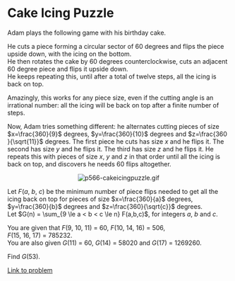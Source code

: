 # Cake Icing Puzzle

<p>Adam plays the following game with his birthday cake.</p>

<p>He cuts a piece forming a circular sector of 60 degrees and flips the piece upside down, with the icing on the bottom.<br />
He then rotates the cake by 60 degrees counterclockwise, cuts an adjacent 60 degree piece and flips it upside down.<br />
He keeps repeating this, until after a total of twelve steps, all the icing is back on top.</p>

<p>Amazingly, this works for any piece size, even if the cutting angle is an irrational number: all the icing will be back on top after a finite number of steps.</p>

<p>Now, Adam tries something different: he alternates cutting pieces of size $x=\frac{360}{9}$ degrees, $y=\frac{360}{10}$ degrees and $z=\frac{360 }{\sqrt{11}}$ degrees. The first piece he cuts has size <var>x</var> and he flips it. The second has size <var>y</var> and he flips it. The third has size <var>z</var> and he flips it. He repeats this with pieces of size <var>x</var>, <var>y</var> and <var>z</var> in that order until all the icing is back on top, and discovers he needs 60 flips altogether.</p>

<div align="center"><img src="project/images/p566-cakeicingpuzzle.gif" alt="p566-cakeicingpuzzle.gif" /></div>

<p>Let <var>F</var>(<var>a</var>, <var>b</var>, <var>c</var>) be the minimum number of piece flips needed to get all the icing back on top for pieces of size $x=\frac{360}{a}$ degrees, $y=\frac{360}{b}$ degrees and $z=\frac{360}{\sqrt{c}}$ degrees.<br />
Let $G(n) = \sum_{9 \le a &lt; b &lt; c \le n} F(a,b,c)$, for integers <var>a</var>, <var>b</var> and <var>c</var>.</p>

<p>You are given that <var>F</var>(9, 10, 11) = 60, <var>F</var>(10, 14, 16) = 506, <var>F</var>(15, 16, 17) = 785232.<br />
You are also given <var>G</var>(11) = 60, <var>G</var>(14) = 58020 and <var>G</var>(17) = 1269260.</p>

<p>Find <var>G</var>(53).</p>

[Link to problem](https://projecteuler.net/problem=566)
